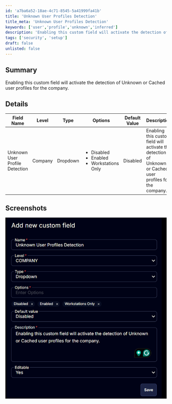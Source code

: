 ```yaml
---
id: 'a7ba6a52-18ae-4c71-8545-5a41999fa41b'
title: 'Unknown User Profiles Detection'
title_meta: 'Unknown User Profiles Detection'
keywords: ['user','profile','unknown','inferred']
description: 'Enabling this custom field will activate the detection of Unknown or Cached user profiles for the company.'
tags: ['security', 'setup']
draft: false
unlisted: false
---
```


## Summary

Enabling this custom field will activate the detection of Unknown or Cached user profiles for the company.

## Details

| Field Name | Level | Type | Options |  Default Value | Description | Editable |
| ---------- | ----- | ---- | ------- | -------------- | ----------- | -------- |
| Unknown User Profile Detection | Company | Dropdown | <ul><li>Disabled</li><li>Enabled</li><li>Workstations Only</li></ul> | Disabled | Enabling this custom field will activate the detection of Unknown or Cached user profiles for the company. | Yes |


## Screenshots

![Image1](../../../static/img/cwrmm-cf-unknown-user-profiles-detection/Image1.png)